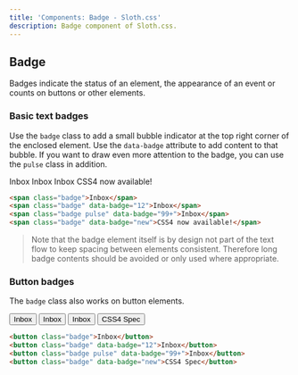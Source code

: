 ```yaml
---
title: 'Components: Badge - Sloth.css'
description: Badge component of Sloth.css.
---
```


## Badge

Badges indicate the status of an element, the appearance of an event or counts on buttons or other elements.

### Basic text badges

Use the `badge` class to add a small bubble indicator at the top right corner of the enclosed element. Use the `data-badge` attribute to add content to that bubble. If you want to draw even more attention to the badge, you can use the `pulse` class in addition.

<div class="demo flex flex-wrap gap-8">
  <span class="badge">Inbox</span>
  <span class="badge" data-badge="12">Inbox</span>
  <span class="badge pulse" data-badge="99+">Inbox</span>
  <span class="badge" data-badge="new">CSS4 now available!</span>
</div>

```html
<span class="badge">Inbox</span>
<span class="badge" data-badge="12">Inbox</span>
<span class="badge pulse" data-badge="99+">Inbox</span>
<span class="badge" data-badge="new">CSS4 now available!</span>
```

> Note that the badge element itself is by design not part of the text flow to keep spacing between elements consistent. Therefore long badge contents should be avoided or only used where appropriate.

### Button badges

The `badge` class also works on button elements.

<div class="demo flex flex-wrap gap-8">
  <button class="badge">Inbox</button>
  <button class="badge" data-badge="12">Inbox</button>
  <button class="badge pulse" data-badge="99+">Inbox</button>
  <button class="badge" data-badge="new">CSS4 Spec</button>
</div>

```html
<button class="badge">Inbox</button>
<button class="badge" data-badge="12">Inbox</button>
<button class="badge pulse" data-badge="99+">Inbox</button>
<button class="badge" data-badge="new">CSS4 Spec</button>
```
